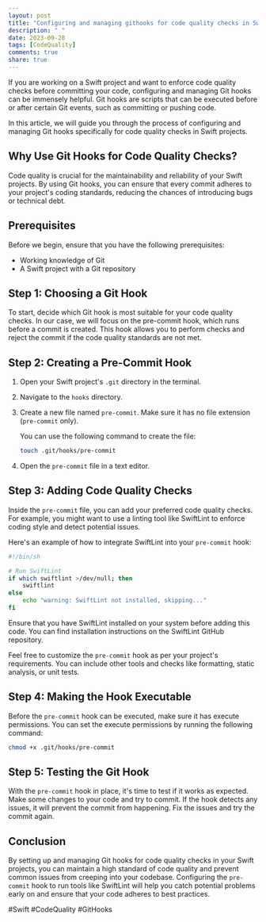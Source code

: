 ```yaml
---
layout: post
title: "Configuring and managing githooks for code quality checks in Swift projects"
description: " "
date: 2023-09-28
tags: [CodeQuality]
comments: true
share: true
---
```


If you are working on a Swift project and want to enforce code quality checks before committing your code, configuring and managing Git hooks can be immensely helpful. Git hooks are scripts that can be executed before or after certain Git events, such as committing or pushing code.

In this article, we will guide you through the process of configuring and managing Git hooks specifically for code quality checks in Swift projects.

## Why Use Git Hooks for Code Quality Checks?

Code quality is crucial for the maintainability and reliability of your Swift projects. By using Git hooks, you can ensure that every commit adheres to your project's coding standards, reducing the chances of introducing bugs or technical debt.

## Prerequisites
Before we begin, ensure that you have the following prerequisites:

- Working knowledge of Git
- A Swift project with a Git repository

## Step 1: Choosing a Git Hook

To start, decide which Git hook is most suitable for your code quality checks. In our case, we will focus on the pre-commit hook, which runs before a commit is created. This hook allows you to perform checks and reject the commit if the code quality standards are not met.

## Step 2: Creating a Pre-Commit Hook

1. Open your Swift project's `.git` directory in the terminal.
2. Navigate to the `hooks` directory.
3. Create a new file named `pre-commit`. Make sure it has no file extension (`pre-commit` only).
   
   You can use the following command to create the file:

   ```bash
   touch .git/hooks/pre-commit
   ```

4. Open the `pre-commit` file in a text editor.

## Step 3: Adding Code Quality Checks

Inside the `pre-commit` file, you can add your preferred code quality checks. For example, you might want to use a linting tool like SwiftLint to enforce coding style and detect potential issues.

Here's an example of how to integrate SwiftLint into your `pre-commit` hook:

```bash
#!/bin/sh

# Run SwiftLint
if which swiftlint >/dev/null; then
    swiftlint
else
    echo "warning: SwiftLint not installed, skipping..."
fi
```

Ensure that you have SwiftLint installed on your system before adding this code. You can find installation instructions on the SwiftLint GitHub repository.

Feel free to customize the `pre-commit` hook as per your project's requirements. You can include other tools and checks like formatting, static analysis, or unit tests.

## Step 4: Making the Hook Executable

Before the `pre-commit` hook can be executed, make sure it has execute permissions. You can set the execute permissions by running the following command:

```bash
chmod +x .git/hooks/pre-commit
```

## Step 5: Testing the Git Hook

With the `pre-commit` hook in place, it's time to test if it works as expected. Make some changes to your code and try to commit. If the hook detects any issues, it will prevent the commit from happening. Fix the issues and try the commit again.

## Conclusion

By setting up and managing Git hooks for code quality checks in your Swift projects, you can maintain a high standard of code quality and prevent common issues from creeping into your codebase. Configuring the `pre-commit` hook to run tools like SwiftLint will help you catch potential problems early on and ensure that your code adheres to best practices.

\#Swift #CodeQuality #GitHooks